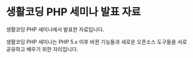 생활코딩 PHP 세미나 발표 자료
=============================

생활코딩 PHP 세미나에서 발표한 자료입니다.

생활코딩 PHP 세미나는 PHP 5.x 이후 바뀐 기능들과 새로운 오픈소스 도구들을
서로 공유하고 배우기 위한 자리입니다.
